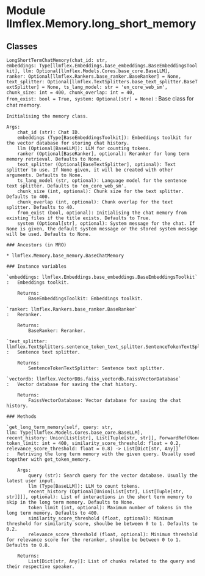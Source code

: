 Module llmflex.Memory.long_short_memory
=======================================

Classes
-------

`LongShortTermChatMemory(chat_id: str, embeddings: Type[llmflex.Embeddings.base_embeddings.BaseEmbeddingsToolkit], llm: Optional[llmflex.Models.Cores.base_core.BaseLLM], ranker: Optional[llmflex.Rankers.base_ranker.BaseRanker] = None, text_splitter: Optional[llmflex.TextSplitters.base_text_splitter.BaseTextSplitter] = None, ts_lang_model: str = 'en_core_web_sm', chunk_size: int = 400, chunk_overlap: int = 40, from_exist: bool = True, system: Optional[str] = None)`
:   Base class for chat memory.
        
    
    Initialising the memory class.
    
    Args:
        chat_id (str): Chat ID.
        embeddings (Type[BaseEmbeddingsToolkit]): Embeddings toolkit for the vector database for storing chat history.
        llm (Optional[BaseLLM]): LLM for counting tokens.
        ranker (Optional[BaseRanker], optional): Reranker for long term memory retrieval. Defaults to None.
        text_splitter (Optional[BaseTextSplitter], optional): Text splitter to use. If None given, it will be created with other arguments. Defaults to None.
        ts_lang_model (str, optional): Language model for the sentence text splitter. Defaults to 'en_core_web_sm'.
        chunk_size (int, optional): Chunk size for the text splitter. Defaults to 400.
        chunk_overlap (int, optional): Chunk overlap for the text splitter. Defaults to 40.
        from_exist (bool, optional): Initialising the chat memory from existing files if the title exists. Defaults to True.
        system (Optional[str], optional): System message for the chat. If None is given, the default system message or the stored system message will be used. Defaults to None.

    ### Ancestors (in MRO)

    * llmflex.Memory.base_memory.BaseChatMemory

    ### Instance variables

    `embeddings: llmflex.Embeddings.base_embeddings.BaseEmbeddingsToolkit`
    :   Embeddings toolkit.
        
        Returns:
            BaseEmbeddingsToolkit: Embeddings toolkit.

    `ranker: llmflex.Rankers.base_ranker.BaseRanker`
    :   Reranker.
        
        Returns:
            BaseRanker: Reranker.

    `text_splitter: llmflex.TextSplitters.sentence_token_text_splitter.SentenceTokenTextSplitter`
    :   Sentence text splitter.
        
        Returns:
            SentenceTokenTextSplitter: Sentence text splitter.

    `vectordb: llmflex.VectorDBs.faiss_vectordb.FaissVectorDatabase`
    :   Vector database for saving the chat history.
        
        Returns:
            FaissVectorDatabase: Vector database for saving the chat history.

    ### Methods

    `get_long_term_memory(self, query: str, llm: Type[llmflex.Models.Cores.base_core.BaseLLM], recent_history: Union[List[str], List[Tuple[str, str]], ForwardRef(None)] = None, token_limit: int = 400, similarity_score_threshold: float = 0.2, relevance_score_threshold: float = 0.8) ‑> List[Dict[str, Any]]`
    :   Retriving the long term memory with the given query. Usually used together with get_token_memory.
        
        Args:
            query (str): Search query for the vector database. Usually the latest user input.
            llm (Type[BaseLLM]): LLM to count tokens.
            recent_history (Optional[Union[List[str], List[Tuple[str, str]]]], optional): List of interactions in the short term memory to skip in the long term memory. Defaults to None.
            token_limit (int, optional): Maximum number of tokens in the long term memory. Defaults to 400.
            similarity_score_threshold (float, optional): Minimum threshold for similarity score, shoulbe be between 0 to 1. Defaults to 0.2.
            relevance_score_threshold (float, optional): Minimum threshold for relevance score for the reranker, shoulbe be between 0 to 1. Defaults to 0.8.
        
        Returns:
            List[Dict[str, Any]]: List of chunks related to the query and their respective speaker.